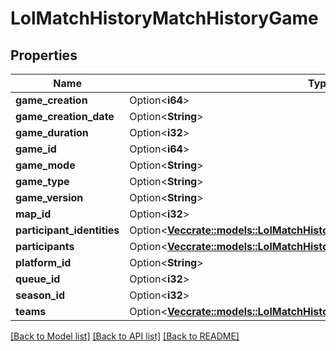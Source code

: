 # LolMatchHistoryMatchHistoryGame

## Properties

Name | Type | Description | Notes
------------ | ------------- | ------------- | -------------
**game_creation** | Option<**i64**> |  | [optional]
**game_creation_date** | Option<**String**> |  | [optional]
**game_duration** | Option<**i32**> |  | [optional]
**game_id** | Option<**i64**> |  | [optional]
**game_mode** | Option<**String**> |  | [optional]
**game_type** | Option<**String**> |  | [optional]
**game_version** | Option<**String**> |  | [optional]
**map_id** | Option<**i32**> |  | [optional]
**participant_identities** | Option<[**Vec<crate::models::LolMatchHistoryMatchHistoryParticipantIdentities>**](LolMatchHistoryMatchHistoryParticipantIdentities.md)> |  | [optional]
**participants** | Option<[**Vec<crate::models::LolMatchHistoryMatchHistoryParticipant>**](LolMatchHistoryMatchHistoryParticipant.md)> |  | [optional]
**platform_id** | Option<**String**> |  | [optional]
**queue_id** | Option<**i32**> |  | [optional]
**season_id** | Option<**i32**> |  | [optional]
**teams** | Option<[**Vec<crate::models::LolMatchHistoryMatchHistoryTeam>**](LolMatchHistoryMatchHistoryTeam.md)> |  | [optional]

[[Back to Model list]](../README.md#documentation-for-models) [[Back to API list]](../README.md#documentation-for-api-endpoints) [[Back to README]](../README.md)


